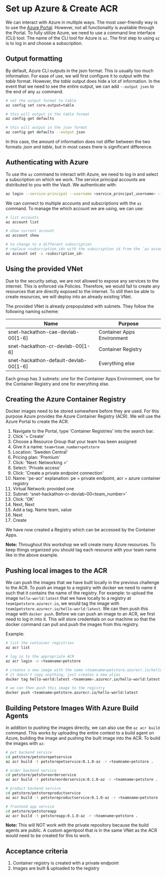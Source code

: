 # Set up Azure & Create ACR
We can interact with Azure in multiple ways.
The most user-friendly way is to use the [Azure Portal](https://portal.azure.com).
However, not all functionality is available through the Portal.
To fully utilize Azure, we need to use a command line interface (CLI) tool.
The name of the CLI tool for Azure is `az`.
The first step to using `az` is to log in and choose a subscription.

## Output formatting
By default, Azure CLI outputs in the json format. 
This is usually too much information. 
For ease of use, we will first configure it to output with the *table* format.
However, the *table* output does hide a lot of information.
In the event that we need to see the entire output, we can add `--output json` to the end of any `az` command.
```bash
# set the output format to table
az config set core.output=table

# this will output in the table format
az config get defaults

# this will output in the json format
az config get defaults --output json
```
In this case, the amount of information does not differ between the two formats: *json* and *table*, 
but in most cases there is significant difference.


## Authenticating with Azure
To use the `az` command to interact with Azure, we need to log in and select a subscription on which we work.
The service principal accounts are distributed to you with the Vault.
We authenticate with:
```bash
az login --service-principal --username <service_principal_username> --password <service_principal_password> --tenant <tenant>
```

We can connect to multiple accounts and subscriptions with the `az` command. 
To manage the which account we are using, we can use:
```bash
# list accounts
az account list

# show current account
az account show

# to change to a different subscription
# replace <subscription_id> with the subscription id from the `az account list` command
az account set -s <subscription_id>
```

## Using the provided VNet
Due to the security setup, we are not allowed to expose any services to the internet.
This is enforced via Policies.
Therefore, we would fail to create any resources that are directly exposed to the internet.
To still then be able to create resources, we will deploy into an already existing VNet.

The provided VNet is already prepopulated with subnets.
They follow the following naming scheme:

| Name                                  | Purpose                    |
|---------------------------------------|----------------------------|
| snet-hackathon-cae-devlab-00[1-6]     | Container Apps Environment |
| snet-hackathon-cr-devlab-00[1-6]      | Container Registry         |
| snet-hackathon-default-devlab-00[1-6] | Everything else            |

Each group has 3 subnets: one for the Container Apps Environment, one for the Container Registry and 
one for everything else.

## Creating the Azure Container Registry
Docker images need to be stored somewhere before they are used.
For this purpose Azure provides the Azure Container Registry (ACR).
We will use the Azure Portal to create the ACR.
1. Navigate to the Portal, type 'Container Registries' into the search bar.
2. Click '+ Create'
3. Choose a Resource Group that your team has been assigned
4. Give it a name: `team<team_number>petstore`
5. Location: 'Sweden Central'
6. Pricing plan: 'Premium'
7. Click: 'Next: Networking >'
8. Select: 'Private access'
9. Click: 'Create a private endpoint connection'
10. Name: 'pe-acr' explanation: pe = private endpoint, acr = azure container registry
11. Virtual Network: provided one
12. Subnet: 'snet-hackathon-cr-devlab-00<team_number>'
13. Click: 'OK'
14. Next, Next
15. Add a tag. Name team, value <your team name>
16. Next
17. Create
 
We have now created a Registry which can be accessed by the Container Apps.

**Note:** Throughout this workshop we will create many Azure resources.
To keep things organized you should tag each resource with your team name like in the above example.

## Pushing local images to the ACR
We can push the images that we have built locally in the previous challenge to the ACR.
To push an image to a registry with docker we need to name it such that it contains the name of the registry.
For example: to upload the image `hello-world:latest` that we have locally to a registry at `team1petstore.azurecr.io`, 
we would tag the image with `team1petstore.azurecr.io/hello-world:latest`.
We can then push this image with `docker push`.
Before we can push an image to an ACR, we first need to log in into it.
This will store credentials on our machine so that the docker command can pull and push the images from this registry.

Example:
```bash
# list the container registries
az acr list

# log in to the appropriate ACR
az acr login -n <teamname>petstore

# creates a new image with the name <teamname>petstore.azurecr.io/hello-world:latest
# it doesn't copy anything, just creates a new alias
docker tag hello-world:latest <teamname>.azurecr.io/hello-world:latest

# we can then push this image to the registry
docker push <teamname>petstore.azurecr.io/hello-world:latest
```

## Building Petstore Images With Azure Build Agents
In addition to pushing the images directly, we can also use the `az acr build` command.
This works by uploading the entire context to a build agent on Azure, building the image and pushing the built image into
the ACR.
To build the images with `az`:
```bash
# pet backend service
cd petstore/petstorepetservice
az acr build -t petstorepetservice:0.1.0-az -r <teamname>petstore .

# order backend service
cd petstore/petstoreorderservice
az acr build -t petstoreorderservice:0.1.0-az -r <teamname>petstore .

# product backend service
cd petstore/petstoreproductservice
az acr build -t petstoreproductservice:0.1.0-az -r <teamname>petstore .

# frontend app service
cd petstore/petstoreapp
az acr build -t petstoreapp:0.1.0-az -r <teamname>petstore .
```

**Note:** This will NOT work with the private repository because the build agents are public.
A custom agentpool that is in the same VNet as the ACR would need to be created for this to work.

## Acceptance criteria
1. Container registry is created with a private endpoint
2. Images are built & uploaded to the registry